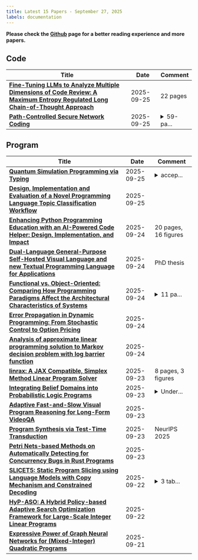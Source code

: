```yaml
---
title: Latest 15 Papers - September 27, 2025
labels: documentation
---
```

**Please check the [Github](https://github.com/zezhishao/MTS_Daily_ArXiv) page for a better reading experience and more papers.**

## Code
| **Title** | **Date** | **Comment** |
| --- | --- | --- |
| **[Fine-Tuning LLMs to Analyze Multiple Dimensions of Code Review: A Maximum Entropy Regulated Long Chain-of-Thought Approach](http://arxiv.org/abs/2509.21170v1)** | 2025-09-25 | 22 pages |
| **[Path-Controlled Secure Network Coding](http://arxiv.org/abs/2509.21115v1)** | 2025-09-25 | <details><summary>59-pa...</summary><p>59-page PDF including 13-page main text (6 figures) and 46-page supplementary material (16 figures, 11 tables)</p></details> |

## Program
| **Title** | **Date** | **Comment** |
| --- | --- | --- |
| **[Quantum Simulation Programming via Typing](http://arxiv.org/abs/2509.17343v4)** | 2025-09-25 | <details><summary>accep...</summary><p>accepted talk paper in the 22nd International Conference on Quantum Physics and Logic (QPL 2025)</p></details> |
| **[Design, Implementation and Evaluation of a Novel Programming Language Topic Classification Workflow](http://arxiv.org/abs/2509.20631v1)** | 2025-09-25 |  |
| **[Enhancing Python Programming Education with an AI-Powered Code Helper: Design, Implementation, and Impact](http://arxiv.org/abs/2509.20518v1)** | 2025-09-24 | 20 pages, 16 figures |
| **[Dual-Language General-Purpose Self-Hosted Visual Language and new Textual Programming Language for Applications](http://arxiv.org/abs/2509.20426v1)** | 2025-09-24 | PhD thesis |
| **[Functional vs. Object-Oriented: Comparing How Programming Paradigms Affect the Architectural Characteristics of Systems](http://arxiv.org/abs/2508.00244v2)** | 2025-09-24 | <details><summary>11 pa...</summary><p>11 pages, 15 figures (1 table, 3 diagrams, 4 graphics, 7 listings), accepted to the CTICQS capstone project competition at SBQS 2025</p></details> |
| **[Error Propagation in Dynamic Programming: From Stochastic Control to Option Pricing](http://arxiv.org/abs/2509.20239v1)** | 2025-09-24 |  |
| **[Analysis of approximate linear programming solution to Markov decision problem with log barrier function](http://arxiv.org/abs/2509.19800v1)** | 2025-09-24 |  |
| **[linrax: A JAX Compatible, Simplex Method Linear Program Solver](http://arxiv.org/abs/2509.19484v1)** | 2025-09-23 | 8 pages, 3 figures |
| **[Integrating Belief Domains into Probabilistic Logic Programs](http://arxiv.org/abs/2507.17291v2)** | 2025-09-23 | <details><summary>Under...</summary><p>Under consideration in Theory and Practice of Logic Programming (TPLP)</p></details> |
| **[Adaptive Fast-and-Slow Visual Program Reasoning for Long-Form VideoQA](http://arxiv.org/abs/2509.17743v2)** | 2025-09-23 |  |
| **[Program Synthesis via Test-Time Transduction](http://arxiv.org/abs/2509.17393v2)** | 2025-09-23 | NeurIPS 2025 |
| **[Petri Nets-based Methods on Automatically Detecting for Concurrency Bugs in Rust Programs](http://arxiv.org/abs/2212.02754v3)** | 2025-09-23 |  |
| **[SLICET5: Static Program Slicing using Language Models with Copy Mechanism and Constrained Decoding](http://arxiv.org/abs/2509.17338v1)** | 2025-09-22 | <details><summary>3 tab...</summary><p>3 tables, 6 Figures, 12 pages</p></details> |
| **[HyP-ASO: A Hybrid Policy-based Adaptive Search Optimization Framework for Large-Scale Integer Linear Programs](http://arxiv.org/abs/2509.15828v2)** | 2025-09-22 |  |
| **[Expressive Power of Graph Neural Networks for (Mixed-Integer) Quadratic Programs](http://arxiv.org/abs/2406.05938v2)** | 2025-09-21 |  |

